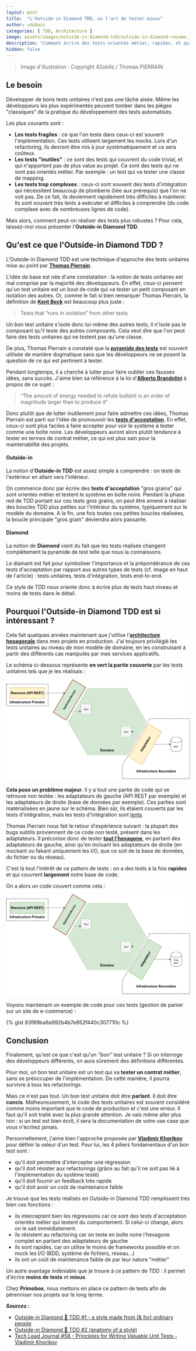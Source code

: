 ```yaml
---
layout: post
title:  "L'Outside-in Diamond TDD, ou l'art de tester mieux"
author: vdubois
categories: [ TDD, Architecture ]
image: assets/images/outside-in-diamond-tdd/outside-in-diamond-resume.jpg
description: "Comment écrire des tests orientés métier, rapides, et qui vont couvrir le plus de code possible dans votre hexagone."
hidden: false
---
```


> Image d'illustration : Copyright 42skillz / Thomas PIERRAIN

## Le besoin

Développer de bons tests unitaires n'est pas une tâche aisée. Même les développeurs les plus expérimentés peuvent tomber dans les pièges "classiques" de la pratique du développement des tests automatisés.

Les plus courants sont :
* **Les tests fragiles** : ce que l'on teste dans ceux-ci est souvent l'implémentation. Ces tests utilisent largement les mocks. Lors d'un refactoring, ils devront être mis à jour systématiquement et ce sera coûteux.
* **Les tests "inutiles"** : ce sont des tests qui couvrent du code trivial, et qui n'apportent pas de plus value au projet. Ce sont des tests qui ne sont pas orientés métier. Par exemple : un test qui va tester une classe de mapping.
* **Les tests trop complexes** : ceux-ci sont souvent des tests d'intégration qui nécessitent beaucoup de plomberie (liée aux prérequis) que l'on ne voit pas. De ce fait, ils deviennent rapidement très difficiles à maintenir. Ils sont souvent très lents à exécuter et difficiles à comprendre (du code complexe avec de nombreuses lignes de code).

Mais alors, comment peut-on réaliser des tests plus robustes ? Pour cela, laissez-moi vous présenter l'**Outside-in Diamond TDD**.

## Qu'est ce que l'Outside-in Diamond TDD ?

L'Outside-in Diamond TDD est une technique d'approche des tests unitaires mise au point par [**Thomas Pierrain**](http://tpierrain.blogspot.com/).

L'idée de base est née d'une constatation : la notion de tests unitaires est mal comprise par la majorité des développeurs. En effet, ceux-ci pensent qu'un test unitaire est un bout de code qui va tester un petit composant en isolation des autres. Or, comme le fait si bien remarquer Thomas Pierrain, la définition de [**Kent Beck**](https://fr.wikipedia.org/wiki/Kent_Beck) est beaucoup plus juste :

> Tests that “runs in isolation” from other tests

Un bon test unitaire s'isole donc lui-même des autres tests, il n'isole pas le composant qu'il teste des autres composants. Cela veut dire que l'on peut faire des tests unitaires qui ne testent pas qu'une classe.

De plus, Thomas Pierrain a constaté que la [**pyramide des tests**](https://martinfowler.com/bliki/TestPyramid.html) est souvent utilisée de manière dogmatique sans que les développeurs ne se posent la question de ce qui est pertinent à tester.

Pendant longtemps, il a cherché à lutter pour faire oublier ces fausses idées, sans succès. J'aime bien sa référence à la loi d'[**Alberto Brandolini**](https://fr.wikipedia.org/wiki/Loi_de_Brandolini) à propos de ce sujet :

> “The amount of energy needed to refute bullshit is an order of magnitude larger than to produce it”

Donc plutôt que de lutter inutilement pour faire admettre ces idées, Thomas Pierrain est parti sur l'idée de promouvoir les [**tests d'acceptation**](https://fr.wikipedia.org/wiki/Test_d%27acceptation). En effet, ceux-ci sont plus faciles à faire accepter pour voir le système à tester comme une boîte noire. Les développeurs auront alors plutôt tendance à tester en termes de contrat métier, ce qui est plus sain pour la maintenabilité des projets.

#### Outside-in

La notion d'**Outside-in TDD** est assez simple à comprendre : on teste de l'extérieur en allant vers l'intérieur. 

On commence donc par écrire des **tests d'acceptation** "gros grains" qui sont orientés métier et testent le système en boîte noire. Pendant la phase red de TDD portant sur ces tests gros grains, on peut être amené à réaliser des boucles TDD plus petites sur l'intérieur du système, typiquement sur le modèle du domaine. A la fin, une fois toutes ces petites boucles réalisées, la boucle principale "gros grain" deviendra alors passante.


#### Diamond

La notion de **Diamond** vient du fait que les tests réalisés changent complètement la pyramide de test telle que nous la connaissons.

Le diamant est fait pour symboliser l'importance et la prépondérance de ces tests d'acceptation par rapport aux autres types de tests (cf. image en haut de l'article) : tests unitaires, tests d'intégration, tests end-to-end.

Ce style de TDD nous oriente donc à écrire plus de tests haut niveau et moins de tests dans le détail.

## Pourquoi l'Outside-in Diamond TDD est si intéressant ?

Cela fait quelques années maintenant que j'utilise l'[**architecture hexagonale**](https://fr.wikipedia.org/wiki/Architecture_hexagonale_(logiciel)) dans mes projets en production. J'ai toujours privilégié les tests unitaires au niveau de mon modèle de domaine, en les construisant à partir des différents cas manipulés par mes services applicatifs.

Le schéma ci-dessous représente **en vert la partie couverte** par les tests unitaires tels que je les réalisais :

![](../assets/images/outside-in-diamond-tdd/old-hexagon-tests.png)

**Cela pose un problème majeur**. Il y a tout une partie de code qui se retrouve non testée : les adaptateurs de gauche (API REST par exemple) et les adaptateurs de droite (base de données par exemple). Ces parties sont matérialisées en jaune sur le schéma. Bien sûr, ils étaient couverts par les tests d'intégration, mais les tests d'intégration sont <u>lents</u>.

Thomas Pierrain nous fait le retour d'expérience suivant : la plupart des bugs subtils proviennent de ce code non testé, présent dans les adaptateurs. Il préconise donc de tester **<u>tout l'hexagone</u>**, en partant des adaptateurs de gauche, ainsi qu'en incluant les adaptateurs de droite (en mockant ou fakant uniquement les I/O, que ce soit de la base de données, du fichier ou du réseau).

C'est là tout l'intérêt de ce pattern de tests : on a des tests à la fois **rapides** et qui couvrent **largement** notre base de code.

On a alors un code couvert comme cela :

![](../assets/images/outside-in-diamond-tdd/new-hexagon-tests.png)

Voyons maintenant un exemple de code pour ces tests (gestion de panier sur un site de e-commerce) :

{% gist 83f89ba6a992b4b7e852f440c307710c %}

## Conclusion

Finalement, qu'est ce que c'est qu'un _"bon"_ test unitaire ? Si on interroge des développeurs différents, on aura sûrement des définitions différentes.

Pour moi, un bon test unitaire est un test qui va **tester un contrat métier**, sans se préoccuper de l'implémentation. De cette manière, il pourra survivre à tous les refactorings.

Mais ce n'est pas tout. Un bon test unitaire doit être **parlant**. Il doit être **concis**. Malheureusement, le code des tests unitaires est souvent considéré comme moins important que le code de production et c'est une erreur. Il faut qu'il soit traité avec la plus grande attention. Je vais même aller plus loin : si un test est bien écrit, il sera la documentation de votre use case que vous n'écrirez jamais.

Personnellement, j'aime bien l'approche proposée par [**Vladimir Khorikov**](https://techleadjournal.dev/episodes/58/) pour définir la valeur d'un test. Pour lui, les 4 piliers fondamentaux d'un bon test sont :

* qu'il doit permettre d'intercepter une régression
* qu'il doit résister aux refactorings (grâce au fait qu'il ne soit pas lié à l'implémentation du système testé)
* qu'il doit fournir un feedback très rapide
* qu'il doit avoir un coût de maintenance faible

Je trouve que les tests réalisés en Outside-in Diamond TDD remplissent très bien ces fonctions :

* ils interceptent bien les régressions car ce sont des tests d'acceptation orientés métier qui testent du comportement. Si celui-ci change, alors on le sait immédiatement.
* ils résistent au refactoring car on teste en boîte noire l'hexagone complet en partant des adaptateurs de gauche
* ils sont rapides, car on utilise le moins de frameworks possible et on mock les I/O (BDD, système de fichiers, réseau...)
* ils ont un coût de maintenance faible de par leur nature "métier"

Un autre avantage indéniable que je trouve à ce pattern de TDD : il permet d'écrire **moins de tests** et **mieux**.

Chez **Primobox**, nous mettons en place ce pattern de tests afin de pérenniser nos projets sur le long terme.

**_Sources :_**
* [Outside-in Diamond 🔷 TDD #1 - a style made from (& for) ordinary people](http://tpierrain.blogspot.com/2021/03/outside-in-diamond-tdd-1-style-made.html)
* [Outside-in Diamond 🔷 TDD #2 (anatomy of a style)](http://tpierrain.blogspot.com/2021/03/outside-in-diamond-tdd-2-anatomy-of.html)
* [Tech Lead Journal #58 - Principles for Writing Valuable Unit Tests - Vladimir Khorikov](https://techleadjournal.dev/episodes/58/)